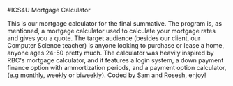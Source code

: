#ICS4U Mortgage Calculator

This is our mortgage calculator for the final summative. The program is, as mentioned, a mortgage calculator used to calculate your mortgage rates and gives you a quote. The target audience (besides our client, our Computer Science teacher) is anyone looking to purchase or lease a home, anyone ages 24-50 pretty much. The calculator was heavily inspired by RBC's mortgage calculator, and it features a login system, a down payment finance option with ammortization periods, and a payment option calculator, (e.g monthly, weekly or biweekly). Coded by Sam and Rosesh, enjoy!
